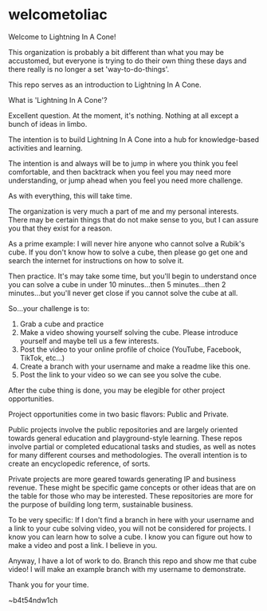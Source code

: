 # welcometoliac

Welcome to Lightning In A Cone!

This organization is probably a bit different than what you may be accustomed, 
but everyone is trying to do their own thing these days and there really is no longer
a set 'way-to-do-things'.  

This repo serves as an introduction to Lightning In A Cone.  

What is 'Lightning In A Cone'?

Excellent question.  At the moment, it's nothing.  Nothing at all except a bunch of ideas in limbo.

The intention is to build Lightning In A Cone into a hub for knowledge-based activities and learning.  

The intention is and always will be to jump in where you think you feel comfortable, and then 
backtrack when you feel you may need more understanding, or jump ahead when you feel you need more challenge.

As with everything, this will take time.

The organization is very much a part of me and my personal interests.  There may be certain things that 
do not make sense to you, but I can assure you that they exist for a reason.

As a prime example: I will never hire anyone who cannot solve a Rubik's cube.  If you don't know how 
to solve a cube, then please go get one and search the internet for instructions on how to solve it.

Then practice.  It's may take some time, but you'll begin to understand once you can solve a cube 
in under 10 minutes...then 5 minutes...then 2 minutes...but you'll never get close if you cannot solve the cube at all.

So...your challenge is to:
1. Grab a cube and practice
2. Make a video showing yourself solving the cube.  Please introduce yourself and maybe tell us a few interests.  
3. Post the video to your online profile of choice (YouTube, Facebook, TikTok, etc...)
4. Create a branch with your username and make a readme like this one.
5. Post the link to your video so we can see you solve the cube.

After the cube thing is done, you may be elegible for other project opportunities.  

Project opportunities come in two basic flavors: Public and Private.

Public projects involve the public repositories and are largely oriented towards general education 
and playground-style learning.  These repos involve partial or completed educational tasks and studies, as well as notes for 
many different courses and methodologies.  The overall intention is to create an encyclopedic reference, of sorts.

Private projects are more geared towards generating IP and business revenue.  These might be specific game concepts or other 
ideas that are on the table for those who may be interested.  These repositories are more for the purpose of building
long term, sustainable business. 

To be very specific: If I don't find a branch in here with your username and a link to your cube solving video, 
you will not be considered for projects.  I know you can learn how to solve a cube.  I know you can figure out 
how to make a video and post a link.  I believe in you.

Anyway, I have a lot of work to do.  Branch this repo and show me that cube video!  I will make an example branch 
with my username to demonstrate.

Thank you for your time.

~b4t54ndw1ch



